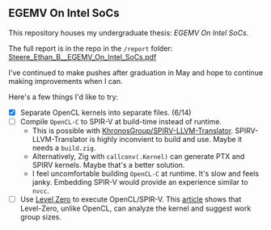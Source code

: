## EGEMV On Intel SoCs

This repository houses my undergraduate thesis: *EGEMV On Intel SoCs*.

The full report is in the repo in the `/report` folder: [Steere_Ethan_B__EGEMV_On_Intel_SoCs.pdf](https://raw.githubusercontent.com/e253/capstone/main/report/Steere_Ethan_B__EGEMV_On_Intel_SoCs.pdf)

I've continued to make pushes after graduation in May and hope to continue making improvements when I can.

Here's a few things I'd like to try:

- [x] Separate OpenCL kernels into separate files. (6/14)
- [ ] Compile `OpenCL-C` to SPIR-V at build-time instead of runtime.
  - This is possible with [KhronosGroup/SPIRV-LLVM-Translator](https://github.com/KhronosGroup/SPIRV-LLVM-Translator). SPIRV-LLVM-Translator is highly inconvient to build and use. Maybe it needs a `build.zig`.
  - Alternatively, Zig with `callconv(.Kernel)` can generate PTX and SPIRV kernels. Maybe that's a better solution. 
  - I feel uncomfortable building `OpenCL-C` at runtime. It's slow and feels janky. Embedding SPIR-V would provide an experience similar to `nvcc`. 
- [ ] Use [Level Zero](https://github.com/oneapi-src/level-zero) to execute OpenCL/SPIR-V. This [article](https://jjfumero.github.io/posts/2021/09/introduction-to-level-zero/) shows that Level-Zero, unlike OpenCL, can analyze the kernel and suggest work group sizes.
